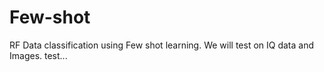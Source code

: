 # Few-shot
RF Data classification using Few shot learning.
We will test on IQ data and Images.
test...

